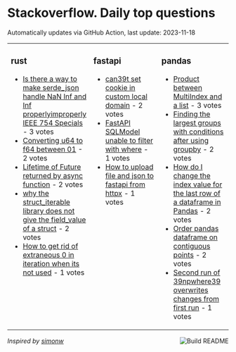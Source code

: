 # Stackoverflow. Daily top questions 

Automatically updates via GitHub Action, last update: <!-- date starts -->2023-11-18<!-- date ends -->


<table><tr><td valign="top" width="33%">

### rust
<!-- rust starts -->
* [Is there a way to make serde_json handle NaN Inf and Inf properlyimproperly IEEE 754 Specials](https://stackoverflow.com/questions/77502245/is-there-a-way-to-make-serde-json-handle-nan-inf-and-inf-properly-improperly) - 3 votes
* [Converting u64 to f64 between 01](https://stackoverflow.com/questions/77499374/converting-u64-to-f64-between-0-1) - 2 votes
* [Lifetime of Future returned by async function](https://stackoverflow.com/questions/77507692/lifetime-of-future-returned-by-async-function) - 2 votes
* [why the struct_iterable library does not give the field_value of a struct](https://stackoverflow.com/questions/77503325/why-the-struct-iterable-library-does-not-give-the-field-value-of-a-struct) - 2 votes
* [How to get rid of extraneous 0 in iteration when its not used](https://stackoverflow.com/questions/77502827/how-to-get-rid-of-extraneous-0-in-iteration-when-its-not-used) - 1 votes
<!-- rust ends -->
</td><td valign="top" width="34%">


### fastapi
<!-- fastapi starts -->
* [can39t set cookie in custom local domain](https://stackoverflow.com/questions/77505777/cant-set-cookie-in-custom-local-domain) - 2 votes
* [FastAPI SQLModel unable to filter with where](https://stackoverflow.com/questions/77508122/fastapi-sqlmodel-unable-to-filter-with-where) - 1 votes
* [How to upload file and json to fastapi from httpx](https://stackoverflow.com/questions/77504938/how-to-upload-file-and-json-to-fastapi-from-httpx) - 1 votes
<!-- fastapi ends -->
</td><td valign="top" width="34%">


### pandas
<!-- pandas starts -->
* [Product between MultiIndex and a list](https://stackoverflow.com/questions/77500616/product-between-multiindex-and-a-list) - 3 votes
* [Finding the largest groups with conditions after using groupby](https://stackoverflow.com/questions/77505772/finding-the-largest-groups-with-conditions-after-using-groupby) - 2 votes
* [How do I change the index value for the last row of a dataframe in Pandas](https://stackoverflow.com/questions/77508126/how-do-i-change-the-index-value-for-the-last-row-of-a-dataframe-in-pandas) - 2 votes
* [Order pandas dataframe on contiguous points](https://stackoverflow.com/questions/77504633/order-pandas-dataframe-on-contiguous-points) - 2 votes
* [Second run of 39npwhere39 overwrites changes from first run](https://stackoverflow.com/questions/77505418/second-run-of-np-where-overwrites-changes-from-first-run) - 1 votes
<!-- pandas ends -->
</td></tr></table>

<a href="https://github.com/hp0404/hp0404/actions"><img src="https://github.com/hp0404/hp0404/workflows/Build%20README/badge.svg" align="right" alt="Build README"></a> <p>*Inspired by  [simonw](https://github.com/simonw/simonw)*</p>
